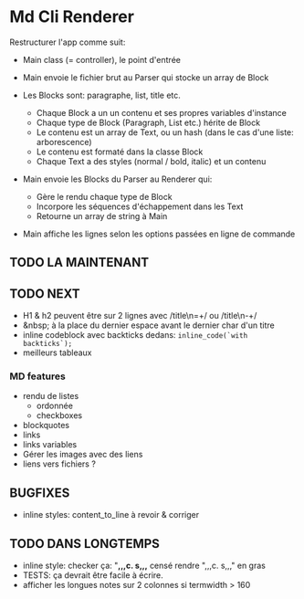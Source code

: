 # Md Cli Renderer

Restructurer l'app comme suit:

- Main class (= controller), le point d'entrée
- Main envoie le fichier brut au Parser qui stocke un array de Block 
- Les Blocks sont: paragraphe, list, title etc.

  - Chaque Block a un un contenu et ses propres variables d'instance
  - Chaque type de Block (Paragraph, List etc.) hérite de Block
  - Le contenu est un array de Text, ou un hash (dans le cas d'une liste: arborescence)
  - Le contenu est formaté dans la classe Block
  - Chaque Text a des styles (normal / bold, italic) et un contenu

- Main envoie les Blocks du Parser au Renderer qui:

  - Gère le rendu chaque type de Block
  - Incorpore les séquences d'échappement dans les Text
  - Retourne un array de string à Main

- Main affiche les lignes selon les options passées en ligne de commande

## TODO LA MAINTENANT

## TODO NEXT

- H1 & h2 peuvent être sur 2 lignes avec /title\n=+/ ou /title\n-+/
- \&nbsp; à la place du dernier espace avant le dernier char d'un titre
- inline codeblock avec backticks dedans: ``inline_code(`with backticks`);``
- meilleurs tableaux

### MD features

- rendu de listes
  - ordonnée
  - checkboxes
- blockquotes
- links
- links variables
- Gérer les images avec des liens
- liens vers fichiers ?

## BUGFIXES

- inline styles: content_to_line à revoir & corriger

## TODO DANS LONGTEMPS

- inline style: checker ça: "**,,,**c. s**,,,** censé rendre ",,,c. s,,," en gras
- TESTS: ça devrait être facile à écrire.
- afficher les longues notes sur 2 colonnes si termwidth > 160
